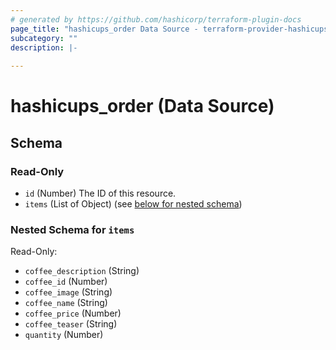 ```yaml
---
# generated by https://github.com/hashicorp/terraform-plugin-docs
page_title: "hashicups_order Data Source - terraform-provider-hashicups"
subcategory: ""
description: |-
  
---
```


# hashicups_order (Data Source)





<!-- schema generated by tfplugindocs -->
## Schema

### Read-Only

- `id` (Number) The ID of this resource.
- `items` (List of Object) (see [below for nested schema](#nestedatt--items))

<a id="nestedatt--items"></a>
### Nested Schema for `items`

Read-Only:

- `coffee_description` (String)
- `coffee_id` (Number)
- `coffee_image` (String)
- `coffee_name` (String)
- `coffee_price` (Number)
- `coffee_teaser` (String)
- `quantity` (Number)



